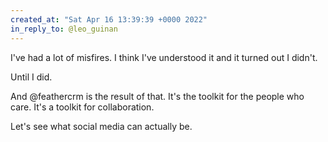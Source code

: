 ```yaml
---
created_at: "Sat Apr 16 13:39:39 +0000 2022"
in_reply_to: @leo_guinan
---
```


I've had a lot of misfires. I think I've understood it and it turned out I didn't.

Until I did.

And @feathercrm is the result of that. It's the toolkit for the people who care. It's a toolkit for collaboration.

Let's see what social media can actually be.